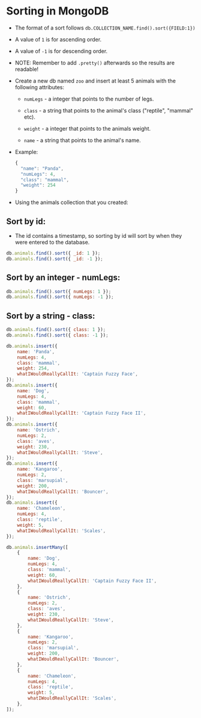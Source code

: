 # Sorting in MongoDB

- The format of a sort follows `db.COLLECTION_NAME.find().sort({FIELD:1})`

- A value of `1` is for ascending order.

- A value of `-1` is for descending order.

- NOTE: Remember to add `.pretty()` afterwards so the results are readable!

- Create a new db named `zoo` and insert at least 5 animals with the following attributes:

  - `numLegs` - a integer that points to the number of legs.

  - `class` - a string that points to the animal's class ("reptile", "mammal" etc).

  - `weight` - a integer that points to the animals weight.

  - `name` - a string that points to the animal's name.

- Example:

  ```js
  {
    "name": "Panda",
    "numLegs": 4,
    "class": "mammal",
    "weight": 254
  }
  ```

- Using the animals collection that you created:

## Sort by id:

- The id contains a timestamp, so sorting by id will sort by when they were entered to the database.

```js
db.animals.find().sort({ _id: 1 });
db.animals.find().sort({ _id: -1 });
```

## Sort by an integer - numLegs:

```js
db.animals.find().sort({ numLegs: 1 });
db.animals.find().sort({ numLegs: -1 });
```

## Sort by a string - class:

```js
db.animals.find().sort({ class: 1 });
db.animals.find().sort({ class: -1 });
```

```js
db.animals.insert({
	name: 'Panda',
	numLegs: 4,
	class: 'mammal',
	weight: 254,
	whatIWouldReallyCallIt: 'Captain Fuzzy Face',
});
db.animals.insert({
	name: 'Dog',
	numLegs: 4,
	class: 'mammal',
	weight: 60,
	whatIWouldReallyCallIt: 'Captain Fuzzy Face II',
});
db.animals.insert({
	name: 'Ostrich',
	numLegs: 2,
	class: 'aves',
	weight: 230,
	whatIWouldReallyCallIt: 'Steve',
});
db.animals.insert({
	name: 'Kangaroo',
	numLegs: 2,
	class: 'marsupial',
	weight: 200,
	whatIWouldReallyCallIt: 'Bouncer',
});
db.animals.insert({
	name: 'Chameleon',
	numLegs: 4,
	class: 'reptile',
	weight: 5,
	whatIWouldReallyCallIt: 'Scales',
});
```

<!-- or -->

```js
db.animals.insertMany([
	{
		name: 'Dog',
		numLegs: 4,
		class: 'mammal',
		weight: 60,
		whatIWouldReallyCallIt: 'Captain Fuzzy Face II',
	},
	{
		name: 'Ostrich',
		numLegs: 2,
		class: 'aves',
		weight: 230,
		whatIWouldReallyCallIt: 'Steve',
	},
	{
		name: 'Kangaroo',
		numLegs: 2,
		class: 'marsupial',
		weight: 200,
		whatIWouldReallyCallIt: 'Bouncer',
	},
	{
		name: 'Chameleon',
		numLegs: 4,
		class: 'reptile',
		weight: 5,
		whatIWouldReallyCallIt: 'Scales',
	},
]);
```
